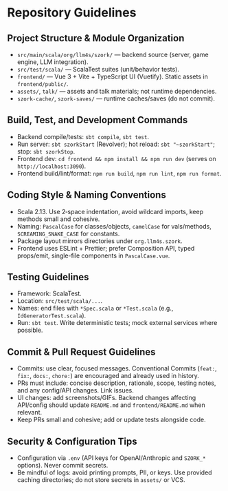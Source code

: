 # Repository Guidelines

## Project Structure & Module Organization
- `src/main/scala/org/llm4s/szork/` — backend source (server, game engine, LLM integration).
- `src/test/scala/` — ScalaTest suites (unit/behavior tests).
- `frontend/` — Vue 3 + Vite + TypeScript UI (Vuetify). Static assets in `frontend/public/`.
- `assets/`, `talk/` — assets and talk materials; not runtime dependencies.
- `szork-cache/`, `szork-saves/` — runtime caches/saves (do not commit).

## Build, Test, and Development Commands
- Backend compile/tests: `sbt compile`, `sbt test`.
- Run server: `sbt szorkStart` (Revolver); hot reload: `sbt "~szorkStart"`; stop: `sbt szorkStop`.
- Frontend dev: `cd frontend && npm install && npm run dev` (serves on `http://localhost:3090`).
- Frontend build/lint/format: `npm run build`, `npm run lint`, `npm run format`.

## Coding Style & Naming Conventions
- Scala 2.13. Use 2‑space indentation, avoid wildcard imports, keep methods small and cohesive.
- Naming: `PascalCase` for classes/objects, `camelCase` for vals/methods, `SCREAMING_SNAKE_CASE` for constants.
- Package layout mirrors directories under `org.llm4s.szork`.
- Frontend uses ESLint + Prettier; prefer Composition API, typed props/emit, single-file components in `PascalCase.vue`.

## Testing Guidelines
- Framework: ScalaTest.
- Location: `src/test/scala/...`.
- Names: end files with `*Spec.scala` or `*Test.scala` (e.g., `IdGeneratorTest.scala`).
- Run: `sbt test`. Write deterministic tests; mock external services where possible.

## Commit & Pull Request Guidelines
- Commits: use clear, focused messages. Conventional Commits (`feat:`, `fix:`, `docs:`, `chore:`) are encouraged and already used in history.
- PRs must include: concise description, rationale, scope, testing notes, and any config/API changes. Link issues.
- UI changes: add screenshots/GIFs. Backend changes affecting API/config should update `README.md` and `frontend/README.md` when relevant.
- Keep PRs small and cohesive; add or update tests alongside code.

## Security & Configuration Tips
- Configuration via `.env` (API keys for OpenAI/Anthropic and `SZORK_*` options). Never commit secrets.
- Be mindful of logs: avoid printing prompts, PII, or keys. Use provided caching directories; do not store secrets in `assets/` or VCS.

